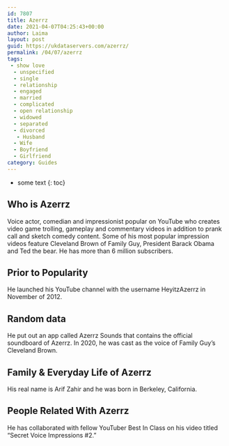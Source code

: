 ```yaml
---
id: 7807
title: Azerrz
date: 2021-04-07T04:25:43+00:00
author: Laima
layout: post
guid: https://ukdataservers.com/azerrz/
permalink: /04/07/azerrz
tags:
 - show love
  - unspecified
  - single
  - relationship
  - engaged
  - married
  - complicated
  - open relationship
  - widowed
  - separated
  - divorced
   - Husband
  - Wife
  - Boyfriend
  - Girlfriend
category: Guides
---
```


* some text
{: toc}


## Who is Azerrz
                  
                  
                  
Voice actor, comedian and impressionist popular on YouTube who creates video game trolling, gameplay and commentary videos in addition to prank call and sketch comedy content. Some of his most popular impression videos feature Cleveland Brown of Family Guy, President Barack Obama and Ted the bear. He has more than 6 million subscribers.
                  
              
            
              
            
                
                
                
## Prior to Popularity
                  
                  
                  
He launched his YouTube channel with the username HeyitzAzerrz in November of 2012.
                  
              
            
              
            
                
                
                
## Random data
                  
                  
                  
He put out an app called Azerrz Sounds that contains the official soundboard of Azerrz. In 2020, he was cast as the voice of Family Guy&#8217;s Cleveland Brown.
                  
              
            
              
            
                
                
                
## Family & Everyday Life of Azerrz
                  
                  
                  
His real name is Arif Zahir and he was born in Berkeley, California.
                  
              
            
              
            
                
                
                
## People Related With Azerrz
                  
                  
                  
He has collaborated with fellow YouTuber Best In Class on his video titled &#8220;Secret Voice Impressions #2.&#8221;
                  
              
            
              
            
                
              
            
              
              
            
            
              
            
          
          
          